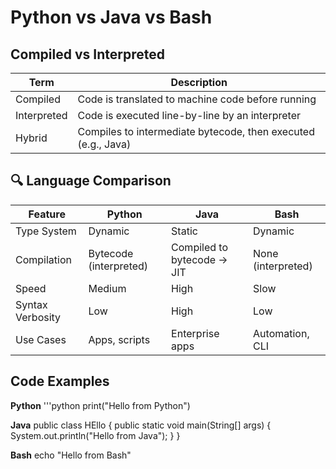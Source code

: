 # Python vs Java vs Bash

## Compiled vs Interpreted

| Term         | Description                                                       |
|--------------|-------------------------------------------------------------------|
| Compiled     | Code is translated to machine code before running                 |
| Interpreted  | Code is executed line-by-line by an interpreter                   |
| Hybrid       | Compiles to intermediate bytecode, then executed (e.g., Java)     |

## 🔍 Language Comparison

| Feature          | Python            | Java              | Bash                |
|------------------|-------------------|-------------------|---------------------|
| Type System      | Dynamic           | Static            | Dynamic             |
| Compilation      | Bytecode (interpreted) | Compiled to bytecode → JIT | None (interpreted) |
| Speed            | Medium            | High              | Slow                |
| Syntax Verbosity | Low               | High              | Low                 |
| Use Cases        | Apps, scripts     | Enterprise apps   | Automation, CLI     |

## Code Examples

**Python**
'''python
print("Hello from Python")

**Java**
public class HEllo {
    public static void main(String[] args) {
        System.out.println("Hello from Java");
    }
}

**Bash**
echo "Hello from Bash"
